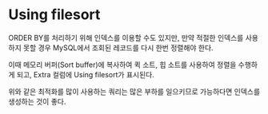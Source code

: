 # Using filesort

ORDER BY를 처리하기 위해 인덱스를 이용할 수도 있지만, 만약 적절한 인덱스를 사용하지 못할 경우 MySQL에서 조회된 레코드를 다시 한번 정렬해야 한다.

이때 메모리 버퍼(Sort buffer)에 복사하여 퀵 소트, 힙 소트를 사용하여 정렬을 수행하게 되고, Extra 컬럼에 Using filesort가 표시된다.

위와 같은 최적화를 많이 사용하는 쿼리는 많은 부하를 일으키므로 가능하다면 인덱스를 생성하는 것이 좋다.